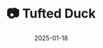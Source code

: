 ---
title: '📷 Tufted Duck'
date: '2025-01-18'
image: 'https://cdn.diblasio.social/static/photos/2025/20250118_141120.jpg'
thumbnail: 'https://cdn.diblasio.social/static/photos/2025/thumbnails/20250118_141120.jpg'
alt_text: "A duck swimming on calm water in Huizen, Netherlands."
tags:
  - "#Photography"
  - "#Netherlands"
  - "#Huizen"
  - "#Duck"
  - "#BirdPhotography"
  - "#Nature"
  - "#Waterfowl"
  - "#FujiFilm"
  - "#FujiFilmXT5"
  - "#NaturePhotography"
description: ''
created_date: '2025-01-18'
location: "Zuiderzee, Huizermaat West, Huizen, Noord-Holland, Nederland, 1273 AH, Nederland"
exif_data: "FUJIFILM X-T4 XF100-400mmF4.5-5.6 R LM OIS WR (1/420 | f/5.6 | ISO 800)"
draft: false
---
